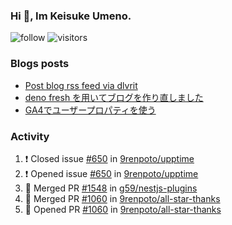 ### Hi 👋, Im Keisuke Umeno.

<!--
**9renpoto/9renpoto** is a ✨ _special_ ✨ repository because its `README.md` (this file) appears on your GitHub profile.

Here are some ideas to get you started:

- 🔭 I’m currently working on ...
- 🌱 I’m currently learning ...
- 👯 I’m looking to collaborate on ...
- 🤔 I’m looking for help with ...
- 💬 Ask me about ...
- 📫 How to reach me: ...
- 😄 Pronouns: ...
- ⚡ Fun fact: ...
-->

![follow](https://img.shields.io/github/followers/9renpoto?label=Follow&style=social)
![visitors](https://komarev.com/ghpvc/?username=9renpoto&label=Profile%20views&color=0e75b6&style=flat)

### Blogs posts

<!-- BLOG-POST-LIST:START -->
- [Post blog rss feed via dlvrit](https://9renpoto.dev/entry/2023/05/21/twitter-post)
- [deno fresh を用いてブログを作り直しました](https://9renpoto.dev/entry/2023/05/18/recreate_blog)
- [GA4でユーザープロパティを使う](https://9renpoto.dev/entry/2021/02/21/google-analytics-4-user-properties)
<!-- BLOG-POST-LIST:END -->

### Activity

<!--START_SECTION:activity-->
1. ❗️ Closed issue [#650](https://github.com/9renpoto/upptime/issues/650) in [9renpoto/upptime](https://github.com/9renpoto/upptime)
2. ❗️ Opened issue [#650](https://github.com/9renpoto/upptime/issues/650) in [9renpoto/upptime](https://github.com/9renpoto/upptime)
3. 🎉 Merged PR [#1548](https://github.com/g59/nestjs-plugins/pull/1548) in [g59/nestjs-plugins](https://github.com/g59/nestjs-plugins)
4. 🎉 Merged PR [#1060](https://github.com/9renpoto/all-star-thanks/pull/1060) in [9renpoto/all-star-thanks](https://github.com/9renpoto/all-star-thanks)
5. 💪 Opened PR [#1060](https://github.com/9renpoto/all-star-thanks/pull/1060) in [9renpoto/all-star-thanks](https://github.com/9renpoto/all-star-thanks)
<!--END_SECTION:activity-->

<!--START_SECTION:waka-->
<!--END_SECTION:waka-->
